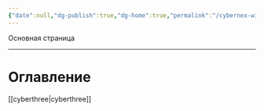 ```yaml
---
{"date":null,"dg-publish":true,"dg-home":true,"permalink":"/cybernex-wiki/","tags":["gardenEntry"],"dgPassFrontmatter":true,"created":"2025-06-23T14:10:45.493+08:00","updated":"2025-06-23T21:16:42.877+08:00"}
---
```


Основная страница

----
# Оглавление

[[cyberthree\|cyberthree]]

 